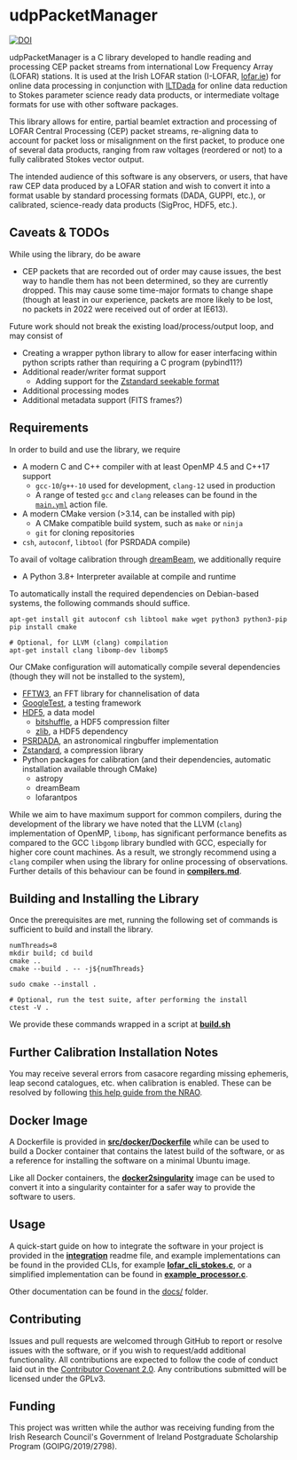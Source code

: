 udpPacketManager
================
[![DOI](https://zenodo.org/badge/DOI/10.5281/zenodo.4249771.svg)](https://doi.org/10.5281/zenodo.4249771)

udpPacketManager is a C library developed to handle reading and processing CEP packet streams from international Low Frequency Array (LOFAR) 
stations. It is used 
at the Irish LOFAR station (I-LOFAR, [lofar.ie](https://lofar.ie)) for online data processing in conjunction with 
[ILTDada](https://github.com/David-McKenna/ILTDada) for online data reduction to Stokes parameter science ready data products, or 
intermediate voltage formats for use with other software packages.

This library allows for entire, partial beamlet extraction and processing of LOFAR Central Processing (CEP) packet streams, re-aligning data to 
account for packet loss or misalignment on the first packet, to produce one of several data products, ranging from raw voltages (reordered 
or not) to a fully calibrated Stokes vector output.

The intended audience of this software is any observers, or users, that have raw CEP data produced by a LOFAR station and wish to convert it 
into a format usable by standard processing formats (DADA, GUPPI, etc.), or calibrated, science-ready data products (SigProc, HDF5, etc.). 

Caveats & TODOs
-------
While using the library, do be aware
- CEP packets that are recorded out of order may cause issues, the best way to handle them has not been determined, so they are currently 
  dropped. This may cause some time-major formats to change shape (though at least in our experience, packets are more likely to be lost,  
  no packets in 2022 were received out of order at IE613).

Future work should not break the existing load/process/output loop, and may consist of
- Creating a wrapper python library to allow for easer interfacing within python scripts rather than requiring a C program (pybind11?)
- Additional reader/writer format support
  - Adding support for the [Zstandard seekable format](https://github.com/facebook/zstd/blob/dev/contrib/seekable_format/zstd_seekable_compression_format.md)  
- Additional processing modes
- Additional metadata support (FITS frames?)

Requirements
------------
In order to build and use the library, we require
- A modern C and C++ compiler with at least OpenMP 4.5 and C++17 support
  - `gcc-10`/`g++-10` used for development, `clang-12` used in production
  - A range of tested `gcc` and `clang` releases can be found in the [`main.yml`](.github/workflows/main.yml) action file.
- A modern CMake version (>3.14, can be installed with pip)
  - A CMake compatible build system, such as `make` or `ninja`
  - `git` for cloning repositories
- `csh`, `autoconf`, `libtool` (for PSRDADA compile)

To avail of voltage calibration through [dreamBeam](https://github.com/2baOrNot2ba/dreamBeam), we additionally require
- A Python 3.8+ Interpreter available at compile and runtime

To automatically install the required dependencies on Debian-based systems, the following commands should suffice.
```shell
apt-get install git autoconf csh libtool make wget python3 python3-pip
pip install cmake

# Optional, for LLVM (clang) compilation
apt-get install clang libomp-dev libomp5
```

Our CMake configuration will automatically compile several dependencies (though they will not be installed to the system),
- [FFTW3](https://www.fftw.org/), an FFT library for channelisation of data
- [GoogleTest](https://github.com/google/googletest), a testing framework
- [HDF5](https://github.com/HDFGroup/hdf5), a data model
  - [bitshuffle](https://github.com/kiyo-masui/bitshuffle), a HDF5 compression filter
  - [zlib](https://github.com/madler/zlib), a HDF5 dependency
- [PSRDADA](https://psrdada.sourceforge.net/), an astronomical ringbuffer implementation
- [Zstandard](https://github.com/facebook/zstd), a compression library
- Python packages for calibration (and their dependencies, automatic installation available through CMake)
  - astropy
  - dreamBeam
  - lofarantpos

While we aim to have maximum support for common compilers, during the development of the library we have noted that the LLVM (`clang`) 
implementation of OpenMP, `libomp`, has significant performance benefits as compared to the GCC `libgomp` library bundled with GCC, 
especially for higher core count machines. As a result, we strongly recommend using a `clang` compiler when using the library for online 
processing of observations. Further details of this behaviour can be found in **[compilers.md](docs/COMPILERS.md)**.

Building and Installing the Library
-----------------------------------
Once the prerequisites are met, running the following set of commands is sufficient to build and install the library.

```shell
numThreads=8
mkdir build; cd build
cmake ..
cmake --build . -- -j${numThreads}

sudo cmake --install .

# Optional, run the test suite, after performing the install
ctest -V .
```
We provide these commands wrapped in a script at **[build.sh](build.sh)**

Further Calibration Installation Notes
--------------------------------------
You may receive several errors from casacore regarding missing ephemeris, leap second catalogues, etc. when calibration is enabled. These 
can be resolved by following 
[this help guide from the NRAO](https://casaguides.nrao.edu/index.php?title=Fixing_out_of_date_TAI_UTC_tables_%28missing_information_on_leap_seconds%29).


Docker Image
------------
A Dockerfile is provided in **[src/docker/Dockerfile](src/docker/Dockerfile)** while can be used to build a Docker container that contains the 
latest build of the software, or as a reference for installing the software on a minimal Ubuntu image. 

Like all Docker containers, the **[docker2singularity](https://github.com/singularityhub/docker2singularity)** image can be used to convert it
into a singularity containter for a safer way to provide the software to users.

Usage
-----
A quick-start guide on how to integrate the software in your project is provided in the **[integration](docs/README_INTEGRATION.md)** readme 
file, and  example implementations can be found in the provided CLIs, for example **[lofar_cli_stokes.c](src/CLI/lofar_cli_stokes.c)**, or 
a simplified implementation can be found in **[example_processor.c](docs/examples/example_processor.c)**.

Other documentation can be found in the [docs/](docs) folder.

Contributing
------------

Issues and pull requests are welcomed through GitHub to report or resolve issues with the software, or if you wish to request/add additional 
functionality. All contributions are expected to follow the code of conduct laid out in the 
[Contributor Covenant 2.0](https://www.contributor-covenant.org/version/2/0/code_of_conduct/). Any contributions submitted will be licensed under 
the GPLv3.

Funding
-------
This project was written while the author was receiving funding from the Irish Research Council's Government of Ireland
Postgraduate Scholarship Program (GOIPG/2019/2798).